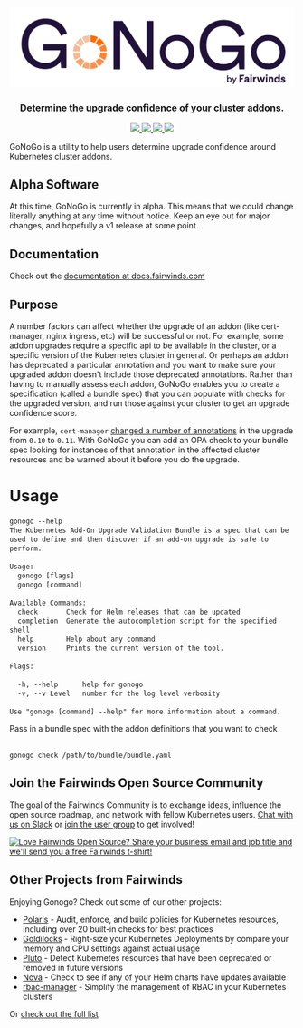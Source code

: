<div align="center" class="no-border">
  <img src="/img/gonogo-logo.png" alt="GoNoGo Logo">
  <br>
  <h3>Determine the upgrade confidence of your cluster addons.</h3>
  <a href="https://github.com/FairwindsOps/gonogo/releases">
    <img src="https://img.shields.io/github/v/release/FairwindsOps/gonogo">
  </a>
  <a href="https://goreportcard.com/report/github.com/FairwindsOps/gonogo">
    <img src="https://goreportcard.com/badge/github.com/FairwindsOps/gonogo">
  </a>
  <a href="https://circleci.com/gh/FairwindsOps/gonogo.svg">
    <img src="https://circleci.com/gh/FairwindsOps/gonogo.svg?style=svg">
  </a>
  <a href="https://insights.fairwinds.com/gh/FairwindsOps/gonogo">
    <img src="https://insights.fairwinds.com/v0/gh/FairwindsOps/gonogo/badge.svg">
  </a>
</div>


GoNoGo is a utility to help users determine upgrade confidence around Kubernetes cluster addons.

## Alpha Software

At this time, GoNoGo is currently in alpha. This means that we could change literally anything at any time without notice. Keep an eye out for major changes, and hopefully a v1 release at some point.

## Documentation

Check out the [documentation at docs.fairwinds.com](https://gonogo.docs.fairwinds.com)
## Purpose
A number factors can affect whether the upgrade of an addon (like cert-manager, nginx ingress, etc) will be successful or not. For example, some addon upgrades require a specific api to be available in the cluster, or a specific version of the Kubernetes cluster in general. Or perhaps an addon has deprecated a particular annotation and you want to make sure your upgraded addon doesn't include those deprecated annotations. Rather than having to manually assess each addon, GoNoGo enables you to create a specification (called a bundle spec) that you can populate with checks for the upgraded version, and run those against your cluster to get an upgrade confidence score.

For example, `cert-manager` [changed a number of annotations](https://cert-manager.io/docs/installation/upgrading/upgrading-0.10-0.11/#additional-annotation-changes) in the upgrade from `0.10` to `0.11`. With GoNoGo you can add an OPA check to your bundle spec looking for instances of that annotation in the affected cluster resources and be warned about it before you do the upgrade.

# Usage
```
gonogo --help
The Kubernetes Add-On Upgrade Validation Bundle is a spec that can be used to define and then discover if an add-on upgrade is safe to perform.

Usage:
  gonogo [flags]
  gonogo [command]

Available Commands:
  check       Check for Helm releases that can be updated
  completion  Generate the autocompletion script for the specified shell
  help        Help about any command
  version     Prints the current version of the tool.

Flags:

  -h, --help      help for gonogo
  -v, --v Level   number for the log level verbosity

Use "gonogo [command] --help" for more information about a command.

```

Pass in a bundle spec with the addon definitions that you want to check
```

gonogo check /path/to/bundle/bundle.yaml

```



<!-- Begin boilerplate -->
## Join the Fairwinds Open Source Community

The goal of the Fairwinds Community is to exchange ideas, influence the open source roadmap,
and network with fellow Kubernetes users.
[Chat with us on Slack](https://join.slack.com/t/fairwindscommunity/shared_invite/zt-e3c6vj4l-3lIH6dvKqzWII5fSSFDi1g)
or
[join the user group](https://www.fairwinds.com/open-source-software-user-group) to get involved!

<a href="https://www.fairwinds.com/t-shirt-offer?utm_source=gonogo&utm_medium=gonogo&utm_campaign=gonogo-tshirt">
  <img src="https://www.fairwinds.com/hubfs/Doc_Banners/Fairwinds_OSS_User_Group_740x125_v6.png" alt="Love Fairwinds Open Source? Share your business email and job title and we'll send you a free Fairwinds t-shirt!" />
</a>

## Other Projects from Fairwinds

Enjoying Gonogo? Check out some of our other projects:
* [Polaris](https://github.com/FairwindsOps/Polaris) - Audit, enforce, and build policies for Kubernetes resources, including over 20 built-in checks for best practices
* [Goldilocks](https://github.com/FairwindsOps/Goldilocks) - Right-size your Kubernetes Deployments by compare your memory and CPU settings against actual usage
* [Pluto](https://github.com/FairwindsOps/Pluto) - Detect Kubernetes resources that have been deprecated or removed in future versions
* [Nova](https://github.com/FairwindsOps/Nova) - Check to see if any of your Helm charts have updates available
* [rbac-manager](https://github.com/FairwindsOps/rbac-manager) - Simplify the management of RBAC in your Kubernetes clusters

Or [check out the full list](https://www.fairwinds.com/open-source-software?utm_source=gonogo&utm_medium=gonogo&utm_campaign=gonogo)
